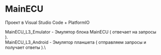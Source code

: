 # MainECU

Проект в Visual Studio Code + PlatformIO

MainECU_L3_Emulator - Эмулятор блока MainECU ( отвечает на запросы ).\
MainECU_L3_Android - Эмулятор планшета ( отправляем запросы и получает ответы ).\

